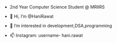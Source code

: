 - 2nd Year Computer Science Student @ MRIIRS
- 👋 Hi, I’m @HaniRawat
- 👀 I’m interested in development,DSA,programming

- 📫 Instagram: username- hani.rawat

<!---
HaniRawat/HaniRawat is a ✨ special ✨ repository because its `README.md` (this file) appears on your GitHub profile.
You can click the Preview link to take a look at your changes.
--->
